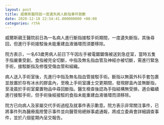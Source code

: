 ```yaml
---
layout: post
title: 威爾斯醫院就一度遺失病人斷指事件致歉
date: 2020-12-18 22:54:41.000000000 +08:00
categories: rthk
---
```


威爾斯親王醫院前日為一名病人進行斷指接駁手術期間，一度遺失斷指，其後尋回，但進行手術接駁後未能重建血液循環而須要移除。

院方表示，一名63歲男病人前日下午因左手被電鋸鋸傷被送到急症室，當時五隻手指嚴重受創，食指被完全切斷，中指及無名指血管及神經亦被切斷，需進行緊急手術，接駁斷指及修復受傷血管和組織。

病人送入手術室後，先進行中指及無名指血管接駁手術。斷指以無菌外科手套包裹並放置於存有冰水的膠盒內，至晚上手術室護士交更期間，發現膠盒內並無斷指，至凌晨於手術室棄置物品中尋回斷指。醫生檢查後認為手指結構無受損，適合繼續進行接駁手術，但手術後經接駁的食指未能重建血液循環而須移除。

院方已向病人及家屬交代手術過程及就事件表示歉意。院方表示非常關注事件，已將事件列為醫療風險警示事件並向醫管局總辦事處通報，將成立委員會詳細調查事件，並於八個星期內呈交報告。
